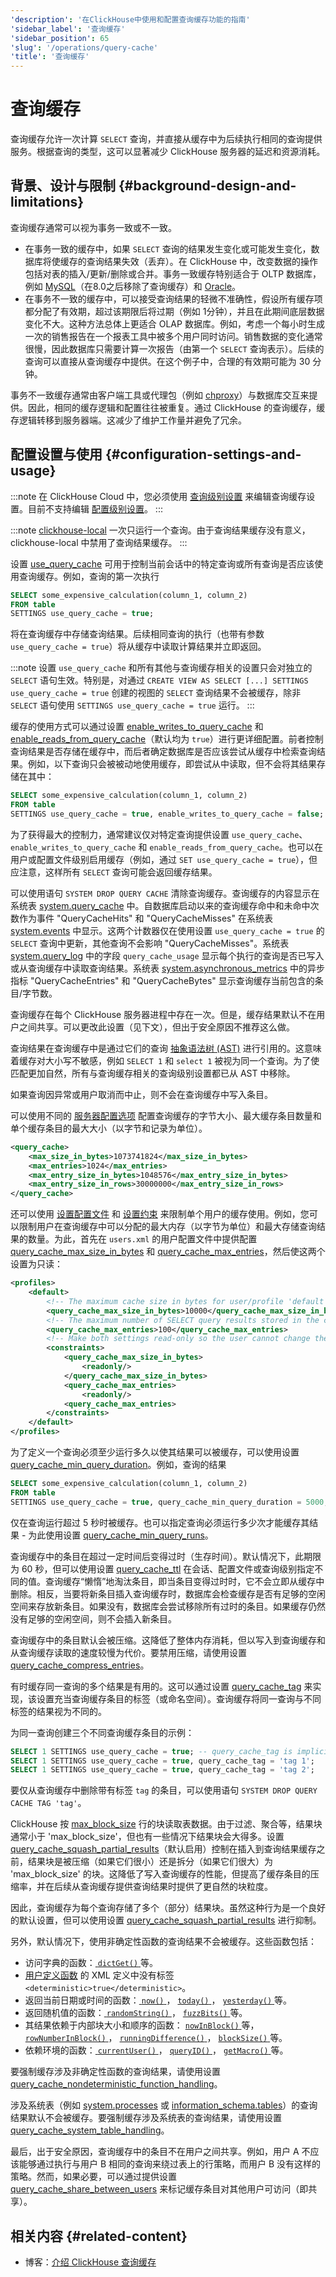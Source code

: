 ```yaml
---
'description': '在ClickHouse中使用和配置查询缓存功能的指南'
'sidebar_label': '查询缓存'
'sidebar_position': 65
'slug': '/operations/query-cache'
'title': '查询缓存'
---
```





# 查询缓存

查询缓存允许一次计算 `SELECT` 查询，并直接从缓存中为后续执行相同的查询提供服务。根据查询的类型，这可以显著减少 ClickHouse 服务器的延迟和资源消耗。

## 背景、设计与限制 {#background-design-and-limitations}

查询缓存通常可以视为事务一致或不一致。

- 在事务一致的缓存中，如果 `SELECT` 查询的结果发生变化或可能发生变化，数据库将使缓存的查询结果失效（丢弃）。在 ClickHouse 中，改变数据的操作包括对表的插入/更新/删除或合并。事务一致缓存特别适合于 OLTP 数据库，例如 [MySQL](https://dev.mysql.com/doc/refman/5.6/en/query-cache.html)（在8.0之后移除了查询缓存）和 [Oracle](https://docs.oracle.com/database/121/TGDBA/tune_result_cache.htm)。
- 在事务不一致的缓存中，可以接受查询结果的轻微不准确性，假设所有缓存项都分配了有效期，超过该期限后将过期（例如 1分钟），并且在此期间底层数据变化不大。这种方法总体上更适合 OLAP 数据库。例如，考虑一个每小时生成一次的销售报告在一个报表工具中被多个用户同时访问。销售数据的变化通常很慢，因此数据库只需要计算一次报告（由第一个 `SELECT` 查询表示）。后续的查询可以直接从查询缓存中提供。在这个例子中，合理的有效期可能为 30 分钟。

事务不一致缓存通常由客户端工具或代理包（例如 [chproxy](https://www.chproxy.org/configuration/caching/)）与数据库交互来提供。因此，相同的缓存逻辑和配置往往被重复。通过 ClickHouse 的查询缓存，缓存逻辑转移到服务器端。这减少了维护工作量并避免了冗余。

## 配置设置与使用 {#configuration-settings-and-usage}

:::note
在 ClickHouse Cloud 中，您必须使用 [查询级别设置](/operations/settings/query-level) 来编辑查询缓存设置。目前不支持编辑 [配置级别设置](/operations/configuration-files)。
:::

:::note
[clickhouse-local](utilities/clickhouse-local.md) 一次只运行一个查询。由于查询结果缓存没有意义，clickhouse-local 中禁用了查询结果缓存。
:::

设置 [use_query_cache](/operations/settings/settings#use_query_cache) 可用于控制当前会话中的特定查询或所有查询是否应该使用查询缓存。例如，查询的第一次执行

```sql
SELECT some_expensive_calculation(column_1, column_2)
FROM table
SETTINGS use_query_cache = true;
```

将在查询缓存中存储查询结果。后续相同查询的执行（也带有参数 `use_query_cache = true`）将从缓存中读取计算结果并立即返回。

:::note
设置 `use_query_cache` 和所有其他与查询缓存相关的设置只会对独立的 `SELECT` 语句生效。特别是，对通过 `CREATE VIEW AS SELECT [...] SETTINGS use_query_cache = true` 创建的视图的 `SELECT` 查询结果不会被缓存，除非 `SELECT` 语句使用 `SETTINGS use_query_cache = true` 运行。
:::

缓存的使用方式可以通过设置 [enable_writes_to_query_cache](/operations/settings/settings#enable_writes_to_query_cache) 和 [enable_reads_from_query_cache](/operations/settings/settings#enable_reads_from_query_cache)（默认均为 `true`）进行更详细配置。前者控制查询结果是否存储在缓存中，而后者确定数据库是否应该尝试从缓存中检索查询结果。例如，以下查询只会被被动地使用缓存，即尝试从中读取，但不会将其结果存储在其中：

```sql
SELECT some_expensive_calculation(column_1, column_2)
FROM table
SETTINGS use_query_cache = true, enable_writes_to_query_cache = false;
```

为了获得最大的控制力，通常建议仅对特定查询提供设置 `use_query_cache`、`enable_writes_to_query_cache` 和 `enable_reads_from_query_cache`。也可以在用户或配置文件级别启用缓存（例如，通过 `SET use_query_cache = true`），但应注意，这样所有 `SELECT` 查询可能会返回缓存结果。

可以使用语句 `SYSTEM DROP QUERY CACHE` 清除查询缓存。查询缓存的内容显示在系统表 [system.query_cache](system-tables/query_cache.md) 中。自数据库启动以来的查询缓存命中和未命中次数作为事件 "QueryCacheHits" 和 "QueryCacheMisses" 在系统表 [system.events](system-tables/events.md) 中显示。这两个计数器仅在使用设置 `use_query_cache = true` 的 `SELECT` 查询中更新，其他查询不会影响 "QueryCacheMisses"。系统表 [system.query_log](system-tables/query_log.md) 中的字段 `query_cache_usage` 显示每个执行的查询是否已写入或从查询缓存中读取查询结果。系统表 [system.asynchronous_metrics](system-tables/asynchronous_metrics.md) 中的异步指标 "QueryCacheEntries" 和 "QueryCacheBytes" 显示查询缓存当前包含的条目/字节数。

查询缓存在每个 ClickHouse 服务器进程中存在一次。但是，缓存结果默认不在用户之间共享。可以更改此设置（见下文），但出于安全原因不推荐这么做。

查询结果在查询缓存中是通过它们的查询 [抽象语法树 (AST)](https://en.wikipedia.org/wiki/Abstract_syntax_tree) 进行引用的。这意味着缓存对大小写不敏感，例如 `SELECT 1` 和 `select 1` 被视为同一个查询。为了使匹配更加自然，所有与查询缓存相关的查询级别设置都已从 AST 中移除。

如果查询因异常或用户取消而中止，则不会在查询缓存中写入条目。

可以使用不同的 [服务器配置选项](/operations/server-configuration-parameters/settings#query_cache) 配置查询缓存的字节大小、最大缓存条目数量和单个缓存条目的最大大小（以字节和记录为单位）。

```xml
<query_cache>
    <max_size_in_bytes>1073741824</max_size_in_bytes>
    <max_entries>1024</max_entries>
    <max_entry_size_in_bytes>1048576</max_entry_size_in_bytes>
    <max_entry_size_in_rows>30000000</max_entry_size_in_rows>
</query_cache>
```

还可以使用 [设置配置文件](settings/settings-profiles.md) 和 [设置约束](settings/constraints-on-settings.md) 来限制单个用户的缓存使用。例如，您可以限制用户在查询缓存中可以分配的最大内存（以字节为单位）和最大存储查询结果的数量。为此，首先在 `users.xml` 的用户配置文件中提供配置 [query_cache_max_size_in_bytes](/operations/settings/settings#query_cache_max_size_in_bytes) 和 [query_cache_max_entries](/operations/settings/settings#query_cache_max_entries)，然后使这两个设置为只读：

```xml
<profiles>
    <default>
        <!-- The maximum cache size in bytes for user/profile 'default' -->
        <query_cache_max_size_in_bytes>10000</query_cache_max_size_in_bytes>
        <!-- The maximum number of SELECT query results stored in the cache for user/profile 'default' -->
        <query_cache_max_entries>100</query_cache_max_entries>
        <!-- Make both settings read-only so the user cannot change them -->
        <constraints>
            <query_cache_max_size_in_bytes>
                <readonly/>
            </query_cache_max_size_in_bytes>
            <query_cache_max_entries>
                <readonly/>
            <query_cache_max_entries>
        </constraints>
    </default>
</profiles>
```

为了定义一个查询必须至少运行多久以使其结果可以被缓存，可以使用设置 [query_cache_min_query_duration](/operations/settings/settings#query_cache_min_query_duration)。例如，查询的结果

```sql
SELECT some_expensive_calculation(column_1, column_2)
FROM table
SETTINGS use_query_cache = true, query_cache_min_query_duration = 5000;
```

仅在查询运行超过 5 秒时被缓存。也可以指定查询必须运行多少次才能缓存其结果 - 为此使用设置 [query_cache_min_query_runs](/operations/settings/settings#query_cache_min_query_runs)。

查询缓存中的条目在超过一定时间后变得过时（生存时间）。默认情况下，此期限为 60 秒，但可以使用设置 [query_cache_ttl](/operations/settings/settings#query_cache_ttl) 在会话、配置文件或查询级别指定不同的值。查询缓存“懒惰”地淘汰条目，即当条目变得过时时，它不会立即从缓存中删除。相反，当要将新条目插入查询缓存时，数据库会检查缓存是否有足够的空闲空间来存放新条目。如果没有，数据库会尝试移除所有过时的条目。如果缓存仍然没有足够的空闲空间，则不会插入新条目。

查询缓存中的条目默认会被压缩。这降低了整体内存消耗，但以写入到查询缓存和从查询缓存读取的速度较慢为代价。要禁用压缩，请使用设置 [query_cache_compress_entries](/operations/settings/settings#query_cache_compress_entries)。

有时缓存同一查询的多个结果是有用的。这可以通过设置 [query_cache_tag](/operations/settings/settings#query_cache_tag) 来实现，该设置充当查询缓存条目的标签（或命名空间）。查询缓存将同一查询与不同标签的结果视为不同的。

为同一查询创建三个不同查询缓存条目的示例：

```sql
SELECT 1 SETTINGS use_query_cache = true; -- query_cache_tag is implicitly '' (empty string)
SELECT 1 SETTINGS use_query_cache = true, query_cache_tag = 'tag 1';
SELECT 1 SETTINGS use_query_cache = true, query_cache_tag = 'tag 2';
```

要仅从查询缓存中删除带有标签 `tag` 的条目，可以使用语句 `SYSTEM DROP QUERY CACHE TAG 'tag'`。

ClickHouse 按 [max_block_size](/operations/settings/settings#max_block_size) 行的块读取表数据。由于过滤、聚合等，结果块通常小于 'max_block_size'，但也有一些情况下结果块会大得多。设置 [query_cache_squash_partial_results](/operations/settings/settings#query_cache_squash_partial_results)（默认启用）控制在插入到查询结果缓存之前，结果块是被压缩（如果它们很小）还是拆分（如果它们很大）为 'max_block_size' 的块。这降低了写入查询缓存的性能，但提高了缓存条目的压缩率，并在后续从查询缓存提供查询结果时提供了更自然的块粒度。

因此，查询缓存为每个查询存储了多个（部分）结果块。虽然这种行为是一个良好的默认设置，但可以使用设置 [query_cache_squash_partial_results](/operations/settings/settings#query_cache_squash_partial_results) 进行抑制。

另外，默认情况下，使用非确定性函数的查询结果不会被缓存。这些函数包括：
- 访问字典的函数：[ `dictGet()` ](/sql-reference/functions/ext-dict-functions#dictget-dictgetordefault-dictgetornull) 等。
- [用户定义函数](../sql-reference/statements/create/function.md) 的 XML 定义中没有标签 `<deterministic>true</deterministic>`。
- 返回当前日期或时间的函数：[ `now()` ](../sql-reference/functions/date-time-functions.md#now)，
  [ `today()` ](../sql-reference/functions/date-time-functions.md#today)，
  [ `yesterday()` ](../sql-reference/functions/date-time-functions.md#yesterday) 等。
- 返回随机值的函数：[ `randomString()` ](../sql-reference/functions/random-functions.md#randomString)，
  [ `fuzzBits()` ](../sql-reference/functions/random-functions.md#fuzzBits) 等。
- 其结果依赖于内部块大小和顺序的函数： 
  [ `nowInBlock()` ](../sql-reference/functions/date-time-functions.md#nowInBlock) 等，
  [ `rowNumberInBlock()` ](../sql-reference/functions/other-functions.md#rowNumberInBlock)，
  [ `runningDifference()` ](../sql-reference/functions/other-functions.md#runningDifference)，
  [ `blockSize()` ](../sql-reference/functions/other-functions.md#blockSize) 等。
- 依赖环境的函数：[ `currentUser()` ](../sql-reference/functions/other-functions.md#currentUser)，
  [ `queryID()` ](/sql-reference/functions/other-functions#queryid)，
  [ `getMacro()` ](../sql-reference/functions/other-functions.md#getMacro) 等。

要强制缓存涉及非确定性函数的查询结果，请使用设置 [query_cache_nondeterministic_function_handling](/operations/settings/settings#query_cache_nondeterministic_function_handling)。

涉及系统表（例如 [system.processes](system-tables/processes.md) 或 [information_schema.tables](system-tables/information_schema.md)）的查询结果默认不会被缓存。要强制缓存涉及系统表的查询结果，请使用设置 [query_cache_system_table_handling](/operations/settings/settings#query_cache_system_table_handling)。

最后，出于安全原因，查询缓存中的条目不在用户之间共享。例如，用户 A 不应该能够通过执行与用户 B 相同的查询来绕过表上的行策略，而用户 B 没有这样的策略。然而，如果必要，可以通过提供设置 [query_cache_share_between_users](/operations/settings/settings#query_cache_share_between_users) 来标记缓存条目对其他用户可访问（即共享）。

## 相关内容 {#related-content}

- 博客：[介绍 ClickHouse 查询缓存](https://clickhouse.com/blog/introduction-to-the-clickhouse-query-cache-and-design)
